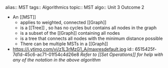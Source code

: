alias:: MST
tags:: Algorithmics
topic:: MST
algo:: Unit 3 Outcome 2

- An [[MST]]
	- applies to weighted, connected [[Graph]]
	- is a [[Tree]] , so has no cycles but contains all nodes in the graph
	- is a subset of the [[Graph]] containing all nodes
	- is a tree that connects all nodes with the minimum distance possible
	- There can be multiple MSTs in a [[Graph]]
- https://i.ytimg.com/vi/z1L3rMzG1_A/maxresdefault.jpg
  id:: 6515425f-7d1d-45c6-ac71-01f54c4d26e8
  *Refer to [[Set Operations]] for help with any of the notation in the above algorithm*